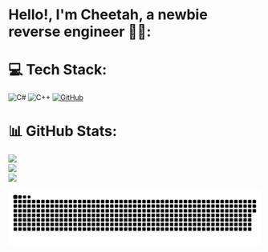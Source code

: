 
# Hello!, I'm Cheetah, a newbie reverse engineer 👋🏼:



# 💻 Tech Stack:
![C#](https://img.shields.io/badge/c%23-%23239120.svg?style=for-the-badge&logo=csharp&logoColor=white) ![C++](https://img.shields.io/badge/c++-%2300599C.svg?style=for-the-badge&logo=c%2B%2B&logoColor=white) [![GitHub](https://img.shields.io/badge/github-%23121011.svg?style=for-the-badge&logo=github&logoColor=white)](https://github.com/Cheetah0xf/)
# 📊 GitHub Stats:
![](https://github-readme-stats.vercel.app/api?username=Cheetah0xf&theme=dark&hide_border=false&include_all_commits=true&count_private=true)<br/>
![](https://github-readme-streak-stats.herokuapp.com/?user=Cheetah0xf&theme=dark&hide_border=false)<br/>
![](https://github-readme-stats.vercel.app/api/top-langs/?username=Cheetah0xf&theme=dark&hide_border=false&include_all_commits=true&count_private=true&layout=compact)




<picture>
  <source media="(prefers-color-scheme: dark)" srcset="https://raw.githubusercontent.com/Cheetah0xf/Cheetah0xf/output/github-snake-dark.svg" />
  <source media="(prefers-color-scheme: light)" srcset="https://raw.githubusercontent.com/Cheetah0xf/Cheetah0xf/output/github-snake.svg" />
  <img alt="github-snake" src="https://raw.githubusercontent.com/Cheetah0xf/Cheetah0xf/output/github-snake.svg" />
</picture>
